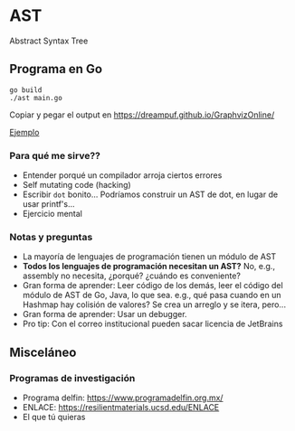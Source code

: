 # AST

Abstract Syntax Tree

## Programa en Go

```shell
go build
./ast main.go
```

Copiar y pegar el output en https://dreampuf.github.io/GraphvizOnline/

[Ejemplo](https://dreampuf.github.io/GraphvizOnline/#digraph%20G%20%7B%0Afuncion_4806%20%5Blabel%3D%22funcion%22%2C%20style%3Dfilled%2C%20fontcolor%3Dwhite%2C%20fillcolor%3Dpalevioletred4%2C%20xlabel%3D%22doc%0A%22%5D%3B%0An_4a3b%20%5Blabel%3D%22n%22%2C%20fontsize%3D8%2C%20shape%3Dinvtriangle%2C%20width%3D0.5%2C%20height%3D0.5%5D%3B%0Aint_63de%20%5Blabel%3D%22int%22%2C%20fontsize%3D4%2C%20width%3D0.3%2C%20height%3D0.3%5D%3B%0Aint_63de%20-%3E%20n_4a3b%20%5Bdir%3Dnone%5D%3B%0An_4a3b%20-%3E%20funcion_4806%20%5Bdir%3Dnone%5D%3B%0Aint64_546a%20%5Blabel%3D%22int64%22%2C%20shape%3Dtriangle%2C%20fontsize%3D4%2C%20width%3D0.5%2C%20height%3D0.5%5D%3B%0Aint64_546a%20-%3E%20funcion_4806%20%5Bdir%3Dnone%5D%3B%0Aassignment_8d96%20%5Blabel%3D%22%3D%22%5D%3B%0Aid_bb49%20%5Blabel%3D%22one%22%5D%3B%0Aassignment_8d96%20-%3E%20id_bb49%3B%0Alit_1_93f1%20%5Blabel%3D%221%22%5D%3B%0Aassignment_8d96%20-%3E%20lit_1_93f1%3B%0Afuncion_4806%20-%3E%20assignment_8d96%3B%0Aassignment_a047%20%5Blabel%3D%22%3D%22%5D%3B%0Aid_b6eb%20%5Blabel%3D%22n_plus_one%22%5D%3B%0Aassignment_a047%20-%3E%20id_b6eb%3B%0Abinary_operator_b8a7%20%5Blabel%3D%22%2B%22%5D%3B%0Aid_4232%20%5Blabel%3D%22n%22%5D%3B%0Abinary_operator_b8a7%20-%3E%20id_4232%3B%0Aid_a4d5%20%5Blabel%3D%22one%22%5D%3B%0Abinary_operator_b8a7%20-%3E%20id_a4d5%3B%0Aassignment_a047%20-%3E%20binary_operator_b8a7%3B%0Afuncion_4806%20-%3E%20assignment_a047%3B%0Aassignment_61ce%20%5Blabel%3D%22%3D%22%5D%3B%0Aid_7a25%20%5Blabel%3D%22gauss_sum%22%5D%3B%0Aassignment_61ce%20-%3E%20id_7a25%3B%0Abinary_operator_e245%20%5Blabel%3D%22%2F%22%5D%3B%0Abinary_operator_1a9b%20%5Blabel%3D%22*%22%5D%3B%0Aid_248c%20%5Blabel%3D%22n%22%5D%3B%0Abinary_operator_1a9b%20-%3E%20id_248c%3B%0Aid_8c0e%20%5Blabel%3D%22n_plus_one%22%5D%3B%0Abinary_operator_1a9b%20-%3E%20id_8c0e%3B%0Abinary_operator_e245%20-%3E%20binary_operator_1a9b%3B%0Alit_2_4579%20%5Blabel%3D%222%22%5D%3B%0Abinary_operator_e245%20-%3E%20lit_2_4579%3B%0Aassignment_61ce%20-%3E%20binary_operator_e245%3B%0Afuncion_4806%20-%3E%20assignment_61ce%3B%0Areturn_0f7d%20%5Blabel%3D%22return%22%5D%3B%0Aint64_abaa%20%5Blabel%3D%22call%20int64%22%5D%3B%0Aid_95cf%20%5Blabel%3D%22gauss_sum%22%5D%3B%0Aint64_abaa%20-%3E%20id_95cf%3B%0Areturn_0f7d%20-%3E%20int64_abaa%3B%0Afuncion_4806%20-%3E%20return_0f7d%3B%0A%7D%0A)

### Para qué me sirve??

- Entender porqué un compilador arroja ciertos errores
- Self mutating code (hacking)
- Escribir `dot` bonito... Podríamos construir un AST de dot, en lugar de usar printf's...
- Ejercicio mental

### Notas y preguntas

- La mayoría de lenguajes de programación tienen un módulo de AST
- **Todos los lenguajes de programación necesitan un AST?** No, e.g., assembly no necesita, ¿porqué? ¿cuándo es conveniente?
- Gran forma de aprender: Leer código de los demás, leer el código del módulo de AST de Go, Java, lo que sea. e.g., 
  qué pasa cuando en un Hashmap hay colisión de valores? Se crea un arreglo y se itera, pero...
- Gran forma de aprender: Usar un debugger.
- Pro tip: Con el correo institucional pueden sacar licencia de JetBrains

## Misceláneo

### Programas de investigación

- Programa delfin: https://www.programadelfin.org.mx/
- ENLACE: https://resilientmaterials.ucsd.edu/ENLACE
- El que tú quieras
